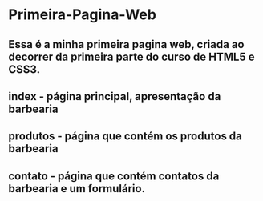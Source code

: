 # Primeira-Pagina-Web

## Essa é a minha primeira pagina web, criada ao decorrer da primeira parte do curso de HTML5 e CSS3.

## index - página principal, apresentação da barbearia
## produtos - página que contém os produtos da barbearia
## contato - página que contém contatos da barbearia e um formulário.

